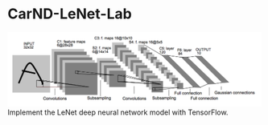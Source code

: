 # CarND-LeNet-Lab
![LeNet-5 Architecture](lenet.png)
Implement the LeNet deep neural network model with TensorFlow.
